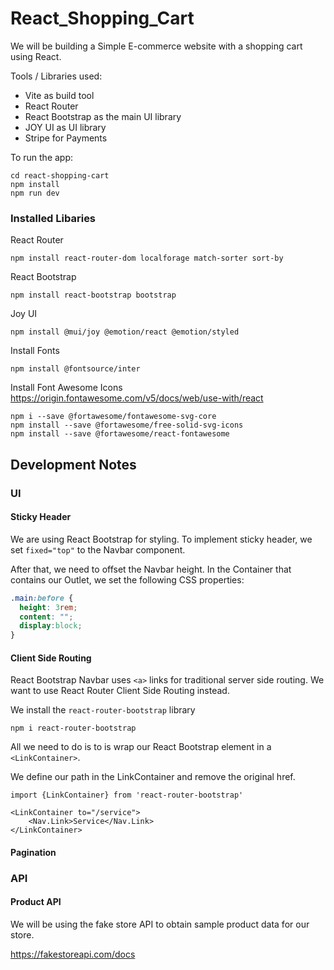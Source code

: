 # React_Shopping_Cart

We will be building a Simple E-commerce website with a shopping cart using React. 

Tools / Libraries used:
- Vite as build tool
- React Router
- React Bootstrap as the main UI library
- JOY UI as UI library
- Stripe for Payments

To run the app:
```
cd react-shopping-cart
npm install
npm run dev
```

### Installed Libaries
React Router
```
npm install react-router-dom localforage match-sorter sort-by
```

React Bootstrap
```
npm install react-bootstrap bootstrap
```

Joy UI
```
npm install @mui/joy @emotion/react @emotion/styled
```

Install Fonts
```
npm install @fontsource/inter
```

Install Font Awesome Icons
https://origin.fontawesome.com/v5/docs/web/use-with/react
```
npm i --save @fortawesome/fontawesome-svg-core
npm install --save @fortawesome/free-solid-svg-icons
npm install --save @fortawesome/react-fontawesome
```

## Development Notes
### UI
#### Sticky Header
We are using React Bootstrap for styling. To implement sticky header, we set `fixed="top"` to the Navbar component. 

After that, we need to offset the Navbar height. In the Container that contains our Outlet, we set the following CSS properties:
```CSS
.main:before {
  height: 3rem;
  content: "";
  display:block;
}
```

#### Client Side Routing
React Bootstrap Navbar uses `<a>` links for traditional server side routing. We want to use React Router Client Side Routing instead. 

We install the `react-router-bootstrap` library

```
npm i react-router-bootstrap
```

All we need to do is to is wrap our React Bootstrap element in a `<LinkContainer>`. 

We define our path in the LinkContainer and remove the original href.

```JSX
import {LinkContainer} from 'react-router-bootstrap'

<LinkContainer to="/service">
    <Nav.Link>Service</Nav.Link>
</LinkContainer>
```


#### Pagination


### API
#### Product API
We will be using the fake store API to obtain sample product data for our store. 

https://fakestoreapi.com/docs

